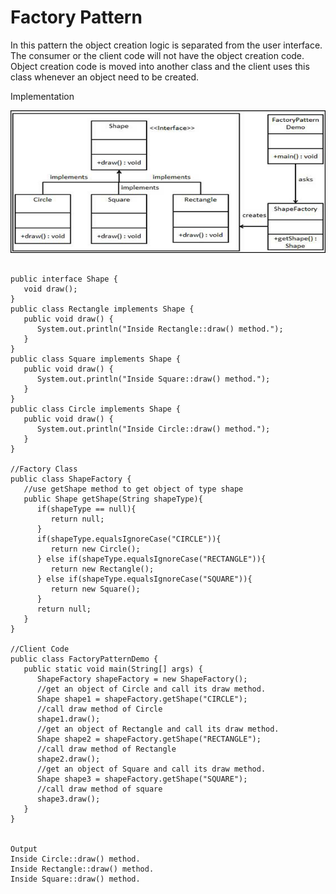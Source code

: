 # Factory Pattern
<p>
In this pattern the object creation logic is separated from the user interface. The consumer or the client code will not have the object creation code. Object creation code is moved into another class and the client uses this class whenever an object need to be created.

</p>


<p>
Implementation
</p>

<p>
<img src="image1.png"> </img>
</p>


```

public interface Shape {
   void draw();
}
public class Rectangle implements Shape {
   public void draw() {
      System.out.println("Inside Rectangle::draw() method.");
   }
}
public class Square implements Shape {
   public void draw() {
      System.out.println("Inside Square::draw() method.");
   }
}
public class Circle implements Shape {
   public void draw() {
      System.out.println("Inside Circle::draw() method.");
   }
}

//Factory Class
public class ShapeFactory {
   //use getShape method to get object of type shape 
   public Shape getShape(String shapeType){
      if(shapeType == null){
         return null;
      }		
      if(shapeType.equalsIgnoreCase("CIRCLE")){
         return new Circle();
      } else if(shapeType.equalsIgnoreCase("RECTANGLE")){
         return new Rectangle();
      } else if(shapeType.equalsIgnoreCase("SQUARE")){
         return new Square();
      }
      return null;
   }
}

//Client Code
public class FactoryPatternDemo {
   public static void main(String[] args) {
      ShapeFactory shapeFactory = new ShapeFactory();
      //get an object of Circle and call its draw method.
      Shape shape1 = shapeFactory.getShape("CIRCLE");
      //call draw method of Circle
      shape1.draw();
      //get an object of Rectangle and call its draw method.
      Shape shape2 = shapeFactory.getShape("RECTANGLE");
      //call draw method of Rectangle
      shape2.draw();
      //get an object of Square and call its draw method.
      Shape shape3 = shapeFactory.getShape("SQUARE");
      //call draw method of square
      shape3.draw();
   }
}


Output
Inside Circle::draw() method.
Inside Rectangle::draw() method.
Inside Square::draw() method.

```